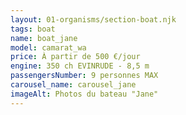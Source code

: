 ```yaml
---
layout: 01-organisms/section-boat.njk
tags: boat
name: boat_jane
model: camarat_wa
price: À partir de 500 €/jour
engine: 350 ch EVINRUDE - 8,5 m
passengersNumber: 9 personnes MAX
carousel_name: carousel_jane
imageAlt: Photos du bateau "Jane"
---
```

